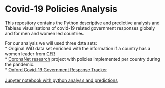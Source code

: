 # Covid-19 Policies Analysis

This repository contains the Python descriptive and predictive analysis and Tableau visualisations of covid-19 related government responses globaly and for men and women led countries.

For our analysis we will used three data sets:
<br>* Original WiD data set enriched with the information if a country has a women leader from [CFR](https://www.cfr.org/article/womens-power-index)
<br>* [CoronaNet research](https://www.coronanet-project.org/index.html) project with policies implemented per country during the pandemic.
<br>* [Oxford Covid-19 Government Response Tracker](https://github.com/OxCGRT)
<br>
<br>
[Jupyter notebook with python analysis and predictions](https://github.com/kwulffert/womenofmathdestruction/blob/main/womenofmathdestruction_covid_exploration_prediction.html) 



